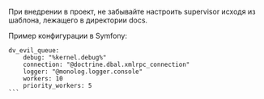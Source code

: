 При внедрении в проект, не забывайте настроить supervisor исходя из шаблона, лежащего в директории docs.

Пример конфигурации в Symfony:

````
dv_evil_queue:
    debug: "%kernel.debug%"
    connection: "@doctrine.dbal.xmlrpc_connection"
    logger: "@monolog.logger.console"
    workers: 10
    priority_workers: 5
```